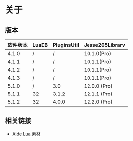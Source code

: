 # 关于

## 版本

| 软件版本 | LuaDB | PluginsUtil | Jesse205Library |
| ---- | ---- | ---- | ---- |
| 4.1.0 | / | / | 10.1.0(Pro) |
| 4.1.1 | / | / | 10.1.1(Pro) |
| 4.1.2 | / | / | 10.1.1(Pro) |
| 4.1.3 | / | / | 10.1.1(Pro) |
| 5.1.0 | / | 3.0 | 12.0.0 (Pro) |
| 5.1.1 | 32 | 3.1.2 | 12.1.1 (Pro) |
| 5.1.2 | 32 | 4.0.0 | 12.2.0 (Pro) |

## 相关链接

* [Aide Lua 素材](material.md)